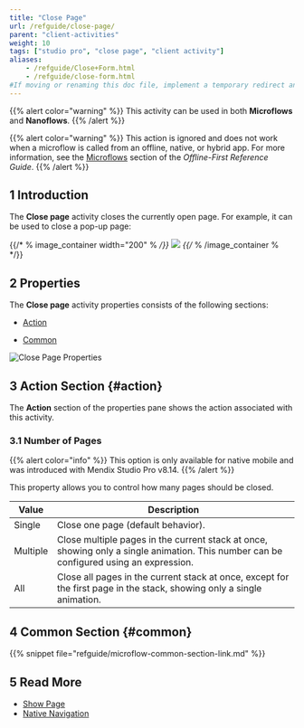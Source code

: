 ```yaml
---
title: "Close Page"
url: /refguide/close-page/
parent: "client-activities"
weight: 10
tags: ["studio pro", "close page", "client activity"]
aliases:
    - /refguide/Close+Form.html
    - /refguide/close-form.html
#If moving or renaming this doc file, implement a temporary redirect and let the respective team know they should update the URL in the product. See Mapping to Products for more details.
---
```


{{% alert color="warning" %}}
This activity can be used in both **Microflows** and **Nanoflows**.
{{% /alert %}}

{{% alert color="warning" %}}
This action is ignored and does not work when a microflow is called from an offline, native, or hybrid app. For more information, see the [Microflows](/refguide/offline-first/#microflows) section of the *Offline-First Reference Guide*.
{{% /alert %}}

## 1 Introduction

The **Close page** activity closes the currently open page. For example, it can be used to close a pop-up page:

{{/* % image_container width="200" % */}}
![](/attachments/refguide/modeling/application-logic/microflows-and-nanoflows/activities/client-activities/close-page/close-page.png)
{{/* % /image_container % */}}

## 2 Properties

The **Close page** activity properties consists of the following sections:

* [Action](#action) 

* [Common](#common)  

![Close Page Properties](/attachments/refguide/modeling/application-logic/microflows-and-nanoflows/activities/client-activities/close-page/close-page-properties.png)

## 3 Action Section {#action}

The **Action** section of the properties pane shows the action associated with this activity.

### 3.1 Number of Pages

{{% alert color="info" %}}
This option is only available for native mobile and was introduced with Mendix Studio Pro v8.14.
{{% /alert %}}

This property allows you to control how many pages should be closed.

| Value | Description |
| --- | --- |
| Single | Close one page (default behavior). |
| Multiple | Close multiple pages in the current stack at once, showing only a single animation. This number can be configured using an expression. |
| All | Close all pages in the current stack at once, except for the first page in the stack, showing only a single animation. |

## 4 Common Section {#common}

{{% snippet file="refguide/microflow-common-section-link.md" %}}

## 5 Read More

* [Show Page](/refguide/show-page/)
* [Native Navigation](/refguide/native-navigation/)
